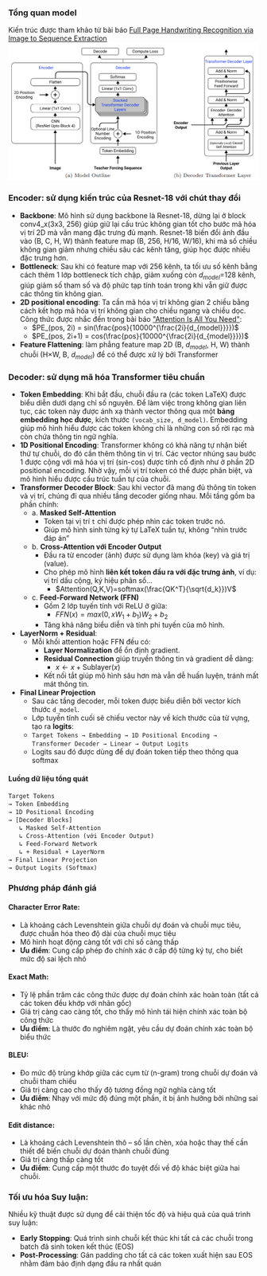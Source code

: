 ### Tổng quan model
Kiến trúc được tham khảo từ bài báo [Full Page Handwriting Recognition via Image to
Sequence Extraction](https://arxiv.org/pdf/2103.06450)
![Model Overview](../assess/model.png)
### Encoder: sử dụng kiến trúc của Resnet-18 với chút thay đổi
- **Backbone**: Mô hình sử dụng backbone là Resnet-18, dừng lại ở block conv4_x(3x3, 256) giúp giữ lại cấu trúc không gian tốt cho bước mã hóa vị trí 2D mà vẫn mang đặc trưng đủ mạnh. Resnet-18 biến đổi ảnh đầu vào (B, C, H, W) thành feature map (B, 256, H/16, W/16), khi mà số chiều không gian giảm nhưng chiều sâu các kênh tăng, giúp học được nhiều đặc trưng hơn.
- **Bottleneck**: Sau khi có feature map với 256 kênh, ta tối ưu số kênh bằng cách thêm 1 lớp bottleneck tích chập, giảm xuống còn $d_{model}$=128 kênh, giúp giảm số tham số và độ phức tạp tính toán trong khi vẫn giữ được các thông tin không gian.
- **2D positional encoding**: Ta cần mã hóa vị trí không gian 2 chiều bằng cách kết hợp mã hóa vị trí không gian cho chiều ngang và chiều dọc. Công thức được nhắc đến trong bài báo ["Attention Is All You Need"](https://arxiv.org/abs/1706.03762):
	- $PE_(pos, 2i) = sin(\frac{pos}{10000^{\frac{2i}{d_{model}}}})$ 
	- $PE_(pos, 2i+1) = cos(\frac{pos}{10000^{\frac{2i}{d_{model}}}})$ 
- **Feature Flattening**: làm phẳng feature map 2D (B, $d_{model}$, H, W) thành chuỗi (H$\times$W, B, $d_{model}$) để có thể được xử lý bởi Transformer
### Decoder: sử dụng mã hóa Transformer tiêu chuẩn
- **Token Embedding**: Khi bắt đầu, chuỗi đầu ra (các token LaTeX) được biểu diễn dưới dạng chỉ số nguyên. Để làm việc trong không gian liên tục, các token này được ánh xạ thành vector thông qua một **bảng embedding học được**, kích thước `(vocab_size, d_model)`. Embedding giúp mô hình hiểu được các token không chỉ là những con số rời rạc mà còn chứa thông tin ngữ nghĩa.
- **1D Positional Encoding**: Transformer không có khả năng tự nhận biết thứ tự chuỗi, do đó cần thêm thông tin vị trí. Các vector nhúng sau bước 1 được cộng với mã hóa vị trí (sin-cos) được tính cố định như ở phần 2D positional encoding. Nhờ vậy, mỗi vị trí token có thể được phân biệt, và mô hình hiểu được cấu trúc tuần tự của chuỗi.
- **Transformer Decoder Block**: Sau khi vector đã mang đủ thông tin token và vị trí, chúng đi qua nhiều tầng decoder giống nhau. Mỗi tầng gồm ba phần chính:
	- a. **Masked Self-Attention**
		- Token tại vị trí `t` chỉ được phép nhìn các token trước nó.
		- Giúp mô hình sinh từng ký tự LaTeX tuần tự, không “nhìn trước đáp án”
	- b. **Cross-Attention với Encoder Output**
		- Đầu ra từ encoder (ảnh) được sử dụng làm khóa (key) và giá trị (value).
		- Cho phép mô hình **liên kết token đầu ra với đặc trưng ảnh**, ví dụ: vị trí dấu cộng, ký hiệu phân số...
			- $Attention(Q,K,V)=softmax(\frac{QK^T}{\sqrt{d_k}})V$
	- c. **Feed-Forward Network (FFN)**
		- Gồm 2 lớp tuyến tính với ReLU ở giữa:
			- $FFN(x) = max(0, xW_1 + b_1)W_2 + b_2$
		- Tăng khả năng biểu diễn và tính phi tuyến của mô hình.
- **LayerNorm + Residual**: 
	- Mỗi khối attention hoặc FFN đều có:
	    - **Layer Normalization** để ổn định gradient.
	    - **Residual Connection** giúp truyền thông tin và gradient dễ dàng:
			- $x \leftarrow x + \text{Sublayer}(x)$
		- Kết nối tắt giúp mô hình sâu hơn mà vẫn dễ huấn luyện, tránh mất mát thông tin.
- **Final Linear Projection**
	- Sau các tầng decoder, mỗi token được biểu diễn bởi vector kích thước `d_model`.
	- Lớp tuyến tính cuối sẽ chiếu vector này về kích thước của từ vựng, tạo ra **logits**:
	- `Target Tokens → Embedding → 1D Positional Encoding → Transformer Decoder → Linear → Output Logits`
	-  Logits sau đó được dùng để dự đoán token tiếp theo thông qua softmax
#### Luồng dữ liệu tổng quát
```
Target Tokens
→ Token Embedding
→ 1D Positional Encoding
→ [Decoder Blocks]
   ↳ Masked Self-Attention
   ↳ Cross-Attention (với Encoder Output)
   ↳ Feed-Forward Network
   ↳ + Residual + LayerNorm
→ Final Linear Projection
→ Output Logits (Softmax)
```
### Phương pháp đánh giá
#### Character Error Rate:
- Là khoảng cách Levenshtein giữa chuỗi dự đoán và chuỗi mục tiêu, được chuẩn hóa theo độ dài của chuỗi mục tiêu
- Mô hình hoạt động càng tốt với chỉ số càng thấp
- **Ưu điểm**: Cung cấp phép đo chính xác ở cấp độ từng ký tự, cho biết mức độ sai lệch nhỏ
#### Exact Math:
- Tỷ lệ phần trăm các công thức được dự đoán chính xác hoàn toàn (tất cả các token đều khớp với nhãn gốc)
- Giá trị càng cao càng tốt, cho thấy mô hình tái hiện chính xác toàn bộ công thức
- **Ưu điểm**: Là thước đo nghiêm ngặt, yêu cầu dự đoán chính xác toàn bộ biểu thức
#### BLEU:
- Đo mức độ trùng khớp giữa các cụm từ (n-gram) trong chuỗi dự đoán và chuỗi tham chiếu
- Giá trị càng cao cho thấy độ tương đồng ngữ nghĩa càng tốt
- **Ưu điểm**: Nhạy với mức độ đúng một phần, ít bị ảnh hưởng bởi những sai khác nhỏ
#### Edit distance:
- Là khoảng cách Levenshtein thô – số lần chèn, xóa hoặc thay thế cần thiết để biến chuỗi dự đoán thành chuỗi đúng
- Giá trị càng thấp càng tốt
- **Ưu điểm**: Cung cấp một thước đo tuyệt đối về độ khác biệt giữa hai chuỗi.
### Tối ưu hóa Suy luận:
Nhiều kỹ thuật được sử dụng để cải thiện tốc độ và hiệu quả của quá trình suy luận:
- **Early Stopping**: Quá trình sinh chuỗi kết thúc khi tất cả các chuỗi trong batch đã sinh token kết thúc (EOS)
- **Post-Processing**: Gán padding cho tất cả các token xuất hiện sau EOS nhằm đảm bảo định dạng đầu ra nhất quán